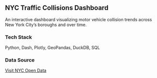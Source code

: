 ## NYC Traffic Collisions Dashboard

An interactive dashboard visualizing motor vehicle collision trends across New York City’s boroughs and over time.

### Tech Stack

Python, Dash, Plotly, GeoPandas, DuckDB, SQL

### Data Source

[Visit NYC Open Data](https://data.cityofnewyork.us/Public-Safety/Motor-Vehicle-Collisions-Crashes/h9gi-nx95)
